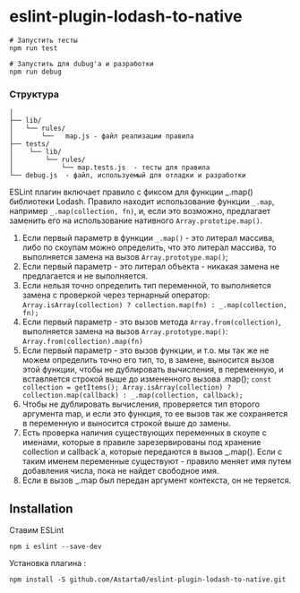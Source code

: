 # eslint-plugin-lodash-to-native

```
# Запустить тесты
npm run test

# Запустить для dubug'a и разработки
npm run debug
```

### Структура
```
│
├── lib/                   
│   └── rules/   
│       └──   map.js - файл реализации правила   
├── tests/
│    └── lib/ 
│        └── rules/ 
│            └── map.tests.js  - тесты для правила
└── debug.js  - файл, используемый для отладки и разработки
```


ESLint плагин включает правило с фиксом для функции _.map() библиотеки Lodash.
Правило находит использование функции `_.map`, например `_.map(collection, fn)`,
и, если это возможно, предлагает заменить его на использование нативного `Array.prototipe.map()`.

1. Если первый параметр в функции `_.map()` - это литерал массива, либо по скоупам можно определить, что это литерал массива,
то выполняется замена на вызов `Array.prototype.map()`;
2. Если первый параметр - это литерал объекта - никакая замена не предлагается и не выполняется.
3. Если нельзя точно определить тип переменной, то выполняется замена с проверкой через тернарный оператор:
`Array.isArray(collection) ? collection.map(fn) : _.map(collection, fn);`
4. Если первый параметр - это вызов метода `Array.from(collection)`, выполняется замена на вызов `Array.prototype.map()`:
`Array.from(collection).map(fn)`
5. Если первый параметр - это вызов функции, и т.о. мы так же не можем определить точно его тип, то,
в замене, выносится вызов этой функции, чтобы не дублировать вычисления, в переменную, и вставляется строкой выше до
измененного вызова .map();
`
const collection = getItems();
Array.isArray(collection) ? collection.map(callback) : _.map(collection, callback);
`
6. Чтобы не дублировать вычисления, проверяется тип второго аргумента map, и если это функция, то ее вызов так же сохраняется в переменную
и выносится строкой выше до замены.
7. Есть проверка наличия существующих переменных в скоупе с именами, которые в правиле зарезервированы под
хранение collection и callback`a, которые передаются в вызов _.map().
Если с таким именем переменные существуют - правило меняет имя путем добавления числа, пока не найдет свободное имя.
8. Если в вызов _.map был передан аргумент контекста, он не теряется.



 


## Installation

Ставим ESLint

```
npm i eslint --save-dev
```

Установка плагина :

```
npm install -S github.com/Astarta0/eslint-plugin-lodash-to-native.git
```






